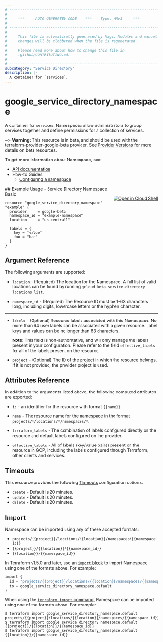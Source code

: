 ```yaml
---
# ----------------------------------------------------------------------------
#
#     ***     AUTO GENERATED CODE    ***    Type: MMv1     ***
#
# ----------------------------------------------------------------------------
#
#     This file is automatically generated by Magic Modules and manual
#     changes will be clobbered when the file is regenerated.
#
#     Please read more about how to change this file in
#     .github/CONTRIBUTING.md.
#
# ----------------------------------------------------------------------------
subcategory: "Service Directory"
description: |-
  A container for `services`.
---
```


# google\_service\_directory\_namespace

A container for `services`. Namespaces allow administrators to group services
together and define permissions for a collection of services.

~> **Warning:** This resource is in beta, and should be used with the terraform-provider-google-beta provider.
See [Provider Versions](https://terraform.io/docs/providers/google/guides/provider_versions.html) for more details on beta resources.

To get more information about Namespace, see:

* [API documentation](https://cloud.google.com/service-directory/docs/reference/rest/v1beta1/projects.locations.namespaces)
* How-to Guides
    * [Configuring a namespace](https://cloud.google.com/service-directory/docs/configuring-service-directory#configuring_a_namespace)

<div class = "oics-button" style="float: right; margin: 0 0 -15px">
  <a href="https://console.cloud.google.com/cloudshell/open?cloudshell_git_repo=https%3A%2F%2Fgithub.com%2Fterraform-google-modules%2Fdocs-examples.git&cloudshell_working_dir=service_directory_namespace_basic&cloudshell_image=gcr.io%2Fcloudshell-images%2Fcloudshell%3Alatest&open_in_editor=main.tf&cloudshell_print=.%2Fmotd&cloudshell_tutorial=.%2Ftutorial.md" target="_blank">
    <img alt="Open in Cloud Shell" src="//gstatic.com/cloudssh/images/open-btn.svg" style="max-height: 44px; margin: 32px auto; max-width: 100%;">
  </a>
</div>
## Example Usage - Service Directory Namespace Basic


```hcl
resource "google_service_directory_namespace" "example" {
  provider     = google-beta
  namespace_id = "example-namespace"
  location     = "us-central1"

  labels = {
    key = "value"
    foo = "bar"
  }
}
```

## Argument Reference

The following arguments are supported:


* `location` -
  (Required)
  The location for the Namespace.
  A full list of valid locations can be found by running
  `gcloud beta service-directory locations list`.

* `namespace_id` -
  (Required)
  The Resource ID must be 1-63 characters long, including digits,
  lowercase letters or the hyphen character.


- - -


* `labels` -
  (Optional)
  Resource labels associated with this Namespace. No more than 64 user
  labels can be associated with a given resource. Label keys and values can
  be no longer than 63 characters.

  **Note**: This field is non-authoritative, and will only manage the labels present in your configuration.
  Please refer to the field `effective_labels` for all of the labels present on the resource.

* `project` - (Optional) The ID of the project in which the resource belongs.
    If it is not provided, the provider project is used.


## Attributes Reference

In addition to the arguments listed above, the following computed attributes are exported:

* `id` - an identifier for the resource with format `{{name}}`

* `name` -
  The resource name for the namespace
  in the format `projects/*/locations/*/namespaces/*`.

* `terraform_labels` -
  The combination of labels configured directly on the resource
   and default labels configured on the provider.

* `effective_labels` -
  All of labels (key/value pairs) present on the resource in GCP, including the labels configured through Terraform, other clients and services.


## Timeouts

This resource provides the following
[Timeouts](https://developer.hashicorp.com/terraform/plugin/sdkv2/resources/retries-and-customizable-timeouts) configuration options:

- `create` - Default is 20 minutes.
- `update` - Default is 20 minutes.
- `delete` - Default is 20 minutes.

## Import


Namespace can be imported using any of these accepted formats:

* `projects/{{project}}/locations/{{location}}/namespaces/{{namespace_id}}`
* `{{project}}/{{location}}/{{namespace_id}}`
* `{{location}}/{{namespace_id}}`


In Terraform v1.5.0 and later, use an [`import` block](https://developer.hashicorp.com/terraform/language/import) to import Namespace using one of the formats above. For example:

```tf
import {
  id = "projects/{{project}}/locations/{{location}}/namespaces/{{namespace_id}}"
  to = google_service_directory_namespace.default
}
```

When using the [`terraform import` command](https://developer.hashicorp.com/terraform/cli/commands/import), Namespace can be imported using one of the formats above. For example:

```
$ terraform import google_service_directory_namespace.default projects/{{project}}/locations/{{location}}/namespaces/{{namespace_id}}
$ terraform import google_service_directory_namespace.default {{project}}/{{location}}/{{namespace_id}}
$ terraform import google_service_directory_namespace.default {{location}}/{{namespace_id}}
```
